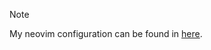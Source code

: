 > [!NOTE]
> My neovim configuration can be found in [here](https://github.com/luke-beep/nvim-config).